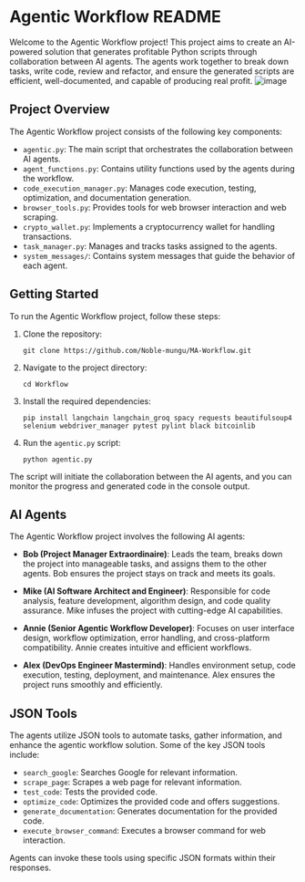 

# Agentic Workflow README

Welcome to the Agentic Workflow project! This project aims to create an AI-powered solution that generates profitable Python scripts through collaboration between AI agents. The agents work together to break down tasks, write code, review and refactor, and ensure the generated scripts are efficient, well-documented, and capable of producing real profit.
![image](https://github.com/Drlordbasil/Workflow/assets/126736516/52cfbcf7-2f86-4acf-a6a5-1fdc397f378c)

## Project Overview

The Agentic Workflow project consists of the following key components:

- `agentic.py`: The main script that orchestrates the collaboration between AI agents.
- `agent_functions.py`: Contains utility functions used by the agents during the workflow.
- `code_execution_manager.py`: Manages code execution, testing, optimization, and documentation generation.
- `browser_tools.py`: Provides tools for web browser interaction and web scraping.
- `crypto_wallet.py`: Implements a cryptocurrency wallet for handling transactions.
- `task_manager.py`: Manages and tracks tasks assigned to the agents.
- `system_messages/`: Contains system messages that guide the behavior of each agent.

## Getting Started

To run the Agentic Workflow project, follow these steps:

1. Clone the repository:
   ```
   git clone https://github.com/Noble-mungu/MA-Workflow.git
   ```

2. Navigate to the project directory:
   ```
   cd Workflow
   ```

3. Install the required dependencies:
   ```
   pip install langchain langchain_groq spacy requests beautifulsoup4 selenium webdriver_manager pytest pylint black bitcoinlib
   ```

4. Run the `agentic.py` script:
   ```
   python agentic.py
   ```

The script will initiate the collaboration between the AI agents, and you can monitor the progress and generated code in the console output.

## AI Agents

The Agentic Workflow project involves the following AI agents:

- **Bob (Project Manager Extraordinaire)**: Leads the team, breaks down the project into manageable tasks, and assigns them to the other agents. Bob ensures the project stays on track and meets its goals.

- **Mike (AI Software Architect and Engineer)**: Responsible for code analysis, feature development, algorithm design, and code quality assurance. Mike infuses the project with cutting-edge AI capabilities.

- **Annie (Senior Agentic Workflow Developer)**: Focuses on user interface design, workflow optimization, error handling, and cross-platform compatibility. Annie creates intuitive and efficient workflows.

- **Alex (DevOps Engineer Mastermind)**: Handles environment setup, code execution, testing, deployment, and maintenance. Alex ensures the project runs smoothly and efficiently.

## JSON Tools

The agents utilize JSON tools to automate tasks, gather information, and enhance the agentic workflow solution. Some of the key JSON tools include:

- `search_google`: Searches Google for relevant information.
- `scrape_page`: Scrapes a web page for relevant information.
- `test_code`: Tests the provided code.
- `optimize_code`: Optimizes the provided code and offers suggestions.
- `generate_documentation`: Generates documentation for the provided code.
- `execute_browser_command`: Executes a browser command for web interaction.

Agents can invoke these tools using specific JSON formats within their responses.


